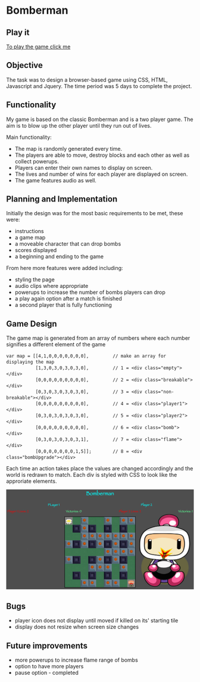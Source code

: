 # Bomberman

## Play it
[To play the game click me](https://pdaneshyar.github.io/bomberman/)

## Objective
The task was to design a browser-based game using CSS, HTML, Javascript and Jquery.
The time period was 5 days to complete the project.

## Functionality
My game is based on the classic Bomberman and is a two player game. The aim is to blow up the other player until they run out of lives.

Main functionality:

* The map is randomly generated every time.                  
* The players are able to move, destroy blocks and each other as well as collect powerups.                        
* Players can enter their own names to display on screen.   
* The lives and number of wins for each player are displayed on screen.                                      
* The game features audio as well.

## Planning and Implementation 
Initially the design was for the most basic requirements to be met, these were: 
* instructions
* a game map
* a moveable character that can drop bombs
* scores displayed
* a beginning and ending to the game

From here more features were added including:
* styling the page
* audio clips where appropriate
* powerups to increase the number of bombs players can drop
* a play again option after a match is finished
* a second player that is fully functioning

## Game Design
The game map is generated from an array of numbers where each number signifies a different element of the game
```
var map = [[4,1,0,0,0,0,0,0,0],         // make an array for displaying the map
           [1,3,0,3,0,3,0,3,0],         // 1 = <div class="empty"></div>
           [0,0,0,0,0,0,0,0,0],         // 2 = <div class="breakable"></div>
           [0,3,0,3,0,3,0,3,0],         // 3 = <div class="non-breakable"></div>
           [0,0,0,0,0,0,0,0,0],         // 4 = <div class="player1"></div>
           [0,3,0,3,0,3,0,3,0],         // 5 = <div class="player2"></div>
           [0,0,0,0,0,0,0,0,0],         // 6 = <div class="bomb"></div>    
           [0,3,0,3,0,3,0,3,1],         // 7 = <div class="flame"></div>
           [0,0,0,0,0,0,0,1,5]];        // 8 = <div class="bombUpgrade"></div>       
```
Each time an action takes place the values are changed accordingly and the world is redrawn to match. 
Each div is styled with CSS to look like the approriate elements.

![screenshot of game](images/Screenshot.png)

## Bugs
* player icon does not display until moved if killed on its' starting tile
* display does not resize when screen size changes

## Future improvements
* more powerups to increase flame range of bombs
* option to have more players
* pause option - completed
